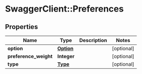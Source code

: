 # SwaggerClient::Preferences

## Properties
Name | Type | Description | Notes
------------ | ------------- | ------------- | -------------
**option** | [**Option**](Option.md) |  | [optional] 
**preference_weight** | **Integer** |  | [optional] 
**type** | [**Type**](Type.md) |  | [optional] 


